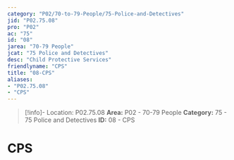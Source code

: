 ```yaml
---
category: "P02/70-to-79-People/75-Police-and-Detectives"
jid: "P02.75.08"
pro: "P02"
ac: "75"
id: "08"
jarea: "70-79 People"
jcat: "75 Police and Detectives"
desc: "Child Protective Services"
friendlyname: "CPS"
title: "08-CPS"
aliases: 
- "P02.75.08"
- "CPS"
---
```

>[!info]- Location: P02.75.08
>**Area:** P02 - 70-79 People
>**Category:** 75 - 75 Police and Detectives
>**ID:** 08 - CPS

# CPS